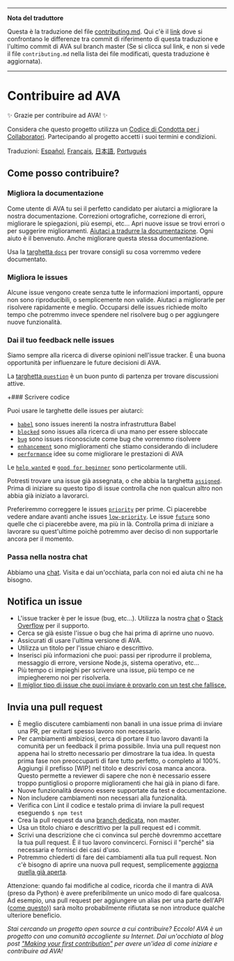 ___
**Nota del traduttore**

Questa è la traduzione del file [contributing.md](https://github.com/avajs/ava/blob/master/contributing.md). Qui c'è il [link](https://github.com/avajs/ava/compare/195390ec1db90cf7d394407c846a69fbaa08806d...master#diff-0730bb7c2e8f9ea2438b52e419dd86c9) dove si confrontano le differenze tra commit di riferimento di questa traduzione e l'ultimo commit di AVA sul branch master (Se si clicca sul link, e non si vede il file `contributing.md` nella lista dei file modificati, questa traduzione è aggiornata).
___
# Contribuire ad AVA

✨ Grazie per contribuire ad AVA! ✨

Considera che questo progetto utilizza un [Codice di Condotta per i Collaboratori](code-of-conduct.md). Partecipando al progetto accetti i suoi termini e condizioni.

Traduzioni: [Español](https://github.com/avajs/ava-docs/blob/master/es_ES/contributing.md), [Français](https://github.com/avajs/ava-docs/blob/master/fr_FR/contributing.md), [日本語](https://github.com/avajs/ava-docs/blob/master/ja_JP/contributing.md), [Portugués](https://github.com/avajs/ava-docs/blob/master/pt_BR/contributing.md)

## Come posso contribuire?

### Migliora la documentazione

Come utente di AVA tu sei il perfetto candidato per aiutarci a migliorare la nostra documentazione. Correzioni ortografiche, correzione di errori, migliorare le spiegazioni, più esempi, etc... Apri nuove issue se trovi errori o per suggerire miglioramenti. [Aiutaci a tradurre la documentazione](https://github.com/avajs/ava-docs). Ogni aiuto è il benvenuto. Anche migliorare questa stessa documentazione.

Usa la [targhetta `docs`](https://github.com/avajs/ava/labels/docs) per trovare consigli su cosa vorremmo vedere documentato.

### Migliora le issues

Alcune issue vengono create senza tutte le informazioni importanti, oppure non sono riproducibili, o semplicemente non valide. Aiutaci a migliorarle per risolvere rapidamente e meglio. Occuparsi delle issues richiede molto tempo che potremmo invece spendere nel risolvere bug o per aggiungere nuove funzionalità.

### Dai il tuo feedback nelle issues

Siamo sempre alla ricerca di diverse opinioni nell'issue tracker. È una buona opportunità per influenzare le future decisioni di AVA.

La [targhetta `question`](https://github.com/avajs/ava/labels/question) è un buon punto di partenza per trovare discussioni attive.

+### Scrivere codice

Puoi usare le targhette delle issues per aiutarci:

* [`babel`](https://github.com/avajs/ava/labels/babel) sono issues inerenti la nostra infrastruttura Babel
* [`blocked`](https://github.com/avajs/ava/labels/blocked) sono issues alla ricerca di una mano per essere sbloccate
* [`bug`](https://github.com/avajs/ava/labels/bug) sono issues riconosciute come bug che vorremmo risolvere
* [`enhancement`](https://github.com/avajs/ava/labels/enhancement) sono miglioramenti che stiamo considerando di includere
* [`performance`](https://github.com/avajs/ava/labels/performance) idee su come migliorare le prestazioni di AVA

Le [`help wanted`](https://github.com/avajs/ava/labels/help%20wanted) e [`good for beginner`](https://github.com/avajs/ava/labels/good%20for%20beginner) sono perticolarmente utili.

Potresti trovare una issue già assegnata, o che abbia la targhetta [`assigned`](https://github.com/avajs/ava/labels/assigned). Prima di iniziare su questo tipo di issue controlla che non qualcun altro non abbia già iniziato a lavorarci.

Preferiremmo correggere le issues [`priority`](https://github.com/avajs/ava/labels/priority) per prime. Ci piacerebbe vedere andare avanti anche issues [`low-priority`](https://github.com/avajs/ava/labels/low%20priority). Le issue [`future`](https://github.com/avajs/ava/labels/future) sono quelle che ci piacerebbe avere, ma più in là. Controlla prima di iniziare a lavorare su quest'ultime poichè potremmo aver deciso di non supportarle ancora per il momento.

### Passa nella nostra chat

Abbiamo una [chat](https://gitter.im/avajs/ava). Visita e dai un'occhiata, parla con noi ed aiuta chi ne ha bisogno.

## Notifica un issue

- L'issue tracker è per le issue (bug, etc...). Utilizza la nostra [chat](https://gitter.im/avajs/ava) o [Stack Overflow](https://stackoverflow.com/questions/tagged/ava) per il supporto.
- Cerca se già esiste l'issue o bug che hai prima di aprirne uno nuovo.
- Assicurati di usare l'ultima versione di AVA.
- Utilizza un titolo per l'issue chiaro e descrittivo.
- Inserisci più informazioni che puoi: passi per riprodurre il problema, messaggio di errore, versione Node.js, sistema operativo, etc...
- Più tempo ci impieghi per scrivere una issue, più tempo ce ne impiegheremo noi per risolverla.
- [Il miglior tipo di issue che puoi inviare è provarlo con un test che fallisce.](https://twitter.com/sindresorhus/status/579306280495357953)

## Invia una pull request

- È meglio discutere cambiamenti non banali in una issue prima di inviare una PR, per evitarti spesso lavoro non necessario.
- Per cambiamenti ambiziosi, cerca di portare il tuo lavoro davanti la comunità per un feedback il prima possibile. Invia una pull request non appena hai lo stretto necessario per dimostrare la tua idea. In questa prima fase non preoccuparti di fare tutto perfetto, o completo al 100%. Aggiungi il prefisso [WIP] nel titolo e descrivi cosa manca ancora. Questo permette a reviewer di sapere che non è necessario essere troppo puntigliosi o proporre miglioramenti che hai già in piano di fare.
- Nuove funzionalità devono essere supportate da test e documentazione.
- Non includere cambiamenti non necessari alla funzionalità.
- Verifica con Lint il codice e testalo prima di inviare la pull request eseguendo `$ npm test`
- Crea la pull request da una [branch dedicata](https://github.com/dchelimsky/rspec/wiki/Topic-Branches), non master.
- Usa un titolo chiaro e descrittivo per la pull request ed i commit.
- Scrivi una descrizione che ci convinca sul perchè dovremmo accettare la tua pull request. È il tuo lavoro convincerci. Fornisci il "perché" sia necessaria e fornisci dei casi d'uso.
- Potremmo chiederti di fare dei cambiamenti alla tua pull request. Non c'è bisogno di aprire una nuova pull request, semplicemente [aggiorna quella già aperta](https://github.com/RichardLitt/docs/blob/master/amending-a-commit-guide.md).

Attenzione: quando fai modifiche al codice, ricorda che il mantra di AVA (preso da Python) è avere preferibilmente un unico modo di fare qualcosa. Ad esempio, una pull request per aggiungere un alias per una parte dell'API ([come questo](https://github.com/avajs/ava/pull/663))) sarà molto probabilmente rifiutata se non introduce qualche ulteriore beneficio.

*Stai cercando un progetto open source a cui contribuire? Eccolo! AVA è un progetto con una comunità accogliente su Internet. Dai un'occhiata al blog post ["Making your first contribution"](https://medium.com/@vadimdemedes/making-your-first-contribution-de6576ddb190) per avere un'idea di come iniziare e contribuire ad AVA!*

